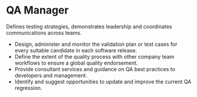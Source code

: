 # QA Manager

Defines testing strategies, demonstrates leadership and coordinates communications across teams.

* Design, administer and monitor the validation plan or test cases for every suitable candidate in each software release.
* Define the extent of the quality process with other company team workflows to ensure a global quality endorsement.
* Provide consultant services and guidance on QA best practices to developers and management.
* Identify and suggest opportunities to update and improve the current QA regression.
